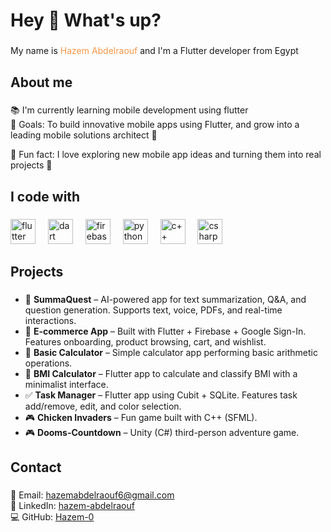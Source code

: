 <h1 align="left">Hey 👋 What's up?</h1>

###

<p align="left">My name is <font color="#f79646">Hazem Abdelraouf</font> and I'm a Flutter developer from Egypt <p>

###

<h2 align="left">About me</h2>

###

<p align="left">
📚 I'm currently learning  mobile development using flutter <br>
🎯 Goals: To build innovative mobile apps using Flutter, and grow into a leading mobile solutions architect 🚀<br>

🎲 Fun fact: I love exploring new mobile app ideas and turning them into real projects 📱
</p>

###

<h2 align="left">I code with</h2>

###

<div align="left">
  <img src="https://cdn.jsdelivr.net/gh/devicons/devicon/icons/flutter/flutter-original.svg" height="40" alt="flutter logo" />
  <img width="12" />
  <img src="https://cdn.jsdelivr.net/gh/devicons/devicon/icons/dart/dart-original.svg" height="40" alt="dart logo" />
  <img width="12" />
  <img src="https://cdn.jsdelivr.net/gh/devicons/devicon/icons/firebase/firebase-plain.svg" height="40" alt="firebase logo" />
  <img width="12" />
  <img src="https://cdn.jsdelivr.net/gh/devicons/devicon/icons/python/python-original.svg" height="40" alt="python logo" />
  <img width="12" />
  <img src="https://cdn.jsdelivr.net/gh/devicons/devicon/icons/cplusplus/cplusplus-original.svg" height="40" alt="c++ logo" />
  <img width="12" />
  <img src="https://cdn.jsdelivr.net/gh/devicons/devicon/icons/csharp/csharp-original.svg" height="40" alt="csharp logo" />
</div>

###

<h2 align="left">Projects</h2>

###

- 📱 **SummaQuest** – AI-powered app for text summarization, Q&A, and question generation. Supports text, voice, PDFs, and real-time interactions.  
- 🛒 **E-commerce App** – Built with Flutter + Firebase + Google Sign-In. Features onboarding, product browsing, cart, and wishlist.  
- 🧮 **Basic Calculator** – Simple calculator app performing basic arithmetic operations.  
- 📝 **BMI Calculator** – Flutter app to calculate and classify BMI with a minimalist interface.  
- ✅ **Task Manager** – Flutter app using Cubit + SQLite. Features task add/remove, edit, and color selection.  
- 🎮 **Chicken Invaders** – Fun game built with C++ (SFML).  
- 🎮 **Dooms-Countdown** – Unity (C#) third-person adventure game.  

###

<h2 align="left">Contact</h2>

###

<p align="left">
📧 Email: <a href="mailto:hazemabdelraouf6@gmail.com">hazemabdelraouf6@gmail.com</a> <br>
🔗 LinkedIn: <a href="https://www.linkedin.com/in/hazem-abdelraouf-7399a7288">hazem-abdelraouf</a> <br>
💻 GitHub: <a href="https://github.com/Hazem-0">Hazem-0</a>
</p>
